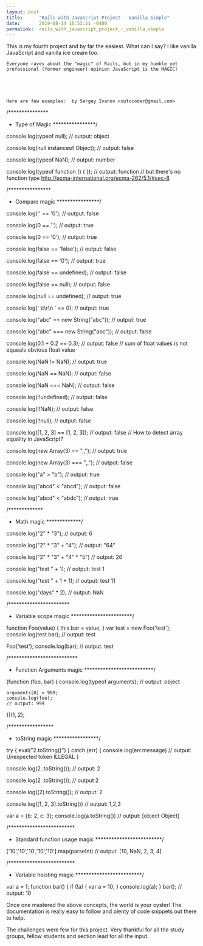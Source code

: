 ```yaml
---
layout: post
title:      "Rails with JavaScript Project - Vanilla Simple"
date:       2019-08-14 16:53:21 -0400
permalink:  rails_with_javascript_project_-_vanilla_simple
---
```



  This is my fourth project and by far the easiest. What can I say? I like vanilla JavaScript and vanilla ice cream too.
	
	Everyone raves about the "magic" of Rails, but in my humble yet professional (former engineer) opinion JavaScript is the MAGIC! 
	
	
	
	
	
	Here are few examples:  by Sergey Ivanov <xufocoder@gmail.com>
	
	
	
	



/***************
 * Type of Magic
 ****************/

console.log(typeof null);
// output: object

console.log(null instanceof Object);
// output: false

console.log(typeof NaN);
// output: number

console.log(typeof function () {
});
// output: function
// but there's no function type http://ecma-international.org/ecma-262/5.1/#sec-8


/****************
 * Compare magic
 ****************/

console.log('' == '0');
// output: false

console.log(0 == '');
// output: true

console.log(0 == '0');
// output: true

console.log(false == 'false');
// output: false

console.log(false == '0');
// output: true

console.log(false == undefined);
// output: false

console.log(false == null);
// output: false

console.log(null == undefined);
// output: true

console.log(' \t\r\n ' == 0);
// output: true

console.log("abc" == new String("abc"));
// output: true

console.log("abc" === new String("abc"));
// output: false

console.log(0.1 + 0.2 == 0.3);
// output: false
// sum of float values is not equeals obvious float value

console.log(NaN != NaN);
// output: true

console.log(NaN == NaN);
// output: false

console.log(NaN === NaN);
// output: false

console.log(!!undefined);
// output: false

console.log(!!NaN);
// output: false

console.log(!!null);
// output: false

console.log([1, 2, 3] == [1, 2, 3]);
// output: false
// How to detect array equality in JavaScript?

console.log(new Array(3) == ",,");
// output: true

console.log(new Array(3) === ",,");
// output: false

console.log("a" > "b");
// output: true

console.log("abcd" < "abcd");
// output: false

console.log("abcd" < "abdc");
// output: true


/*************
 * Math magic
 *************/

console.log("2" * "3");
// output: 6

console.log("2" * "3" + "4");
// output: "64"

console.log("2" * "3" + "4" * "5")
// output: 26

console.log("test " + 1);
// output: test 1

console.log("test " + 1 + 1);
// output: test 11

console.log("days" * 2);
// output: NaN


/***********************
 * Variable scope magic
 ***********************/

function Foo(value) {
    this.bar = value;
}
var test = new Foo('test');
console.log(test.bar);
// output: test

Foo('test');
console.log(bar);
// output: test


/**************************
 * Function Arguments magic
 **************************/

(function (foo, bar) {
    console.log(typeof arguments);
    // output: object

    arguments[0] = 999;
    console.log(foo);
    // output: 999
})(1, 2);


/*****************
 * toString magic
 *****************/

try {
    eval("2.toString()")
} catch (err) {
    console.log(err.message)
    // output: Unexpected token ILLEGAL
}

console.log(2..toString());
// output: 2

console.log(2 .toString());
// output 2

console.log((2).toString());
// output: 2

console.log([1, 2, 3].toString())
// output: 1,2,3

var a = {b: 2, c: 3};
console.log(a.toString())
// output: [object Object]

/*************************
 * Standard function usage magic
 *************************/
 
['10','10','10','10','10'].map(parseInt)
// output: [10, NaN, 2, 3, 4]

/*************************
 * Variable hoisting magic
 *************************/

var a = 1; 
function bar() { 
    if (!a) { 
        var a = 10; 
    } 
    console.log(a); 
} 
bar();
// output: 10
 

Once one mastered the above concepts, the world is your oyster! The documentation is really easy to follow and plenty of code snippets out there to help. 
  
The challenges were few for this project. Very thankful for all the study groups, fellow students and section lead for all the input. 





